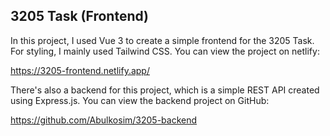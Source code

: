 ## 3205 Task (Frontend)

In this project, I used Vue 3 to create a simple frontend for the 3205 Task. For styling, I mainly used 
Tailwind CSS. You can view the project on netlify: 

https://3205-frontend.netlify.app/

There's also a backend for this project, which is a simple REST API created using Express.js. You can view the 
backend project on GitHub: 

https://github.com/Abulkosim/3205-backend